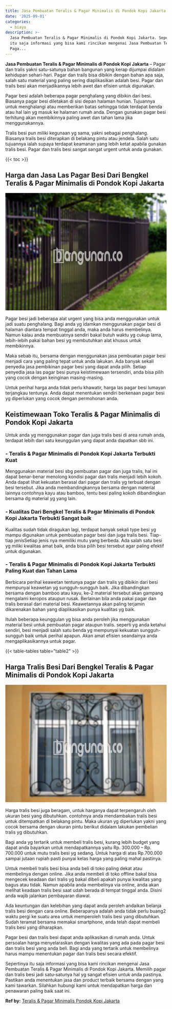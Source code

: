 ```yaml
---
title: Jasa Pembuatan Teralis & Pagar Minimalis di Pondok Kopi Jakarta
date: '2025-09-01'
categories:
  - biaya
description: >-
  Jasa Pembuatan Teralis & Pagar Minimalis di Pondok Kopi Jakarta. Sepertinya
  itu saja informasi yang bisa kami rincikan mengenai Jasa Pembuatan Teralis &
  Paga...
---
```


**Jasa Pembuatan Teralis & Pagar Minimalis di Pondok Kopi Jakarta** – Pagar dan tralis yakni satu-satunya bahan bangunan yang kerap dijumpai didalam kehidupan sehari-hari. Pagar dan trails bisa dibikin dengan bahan apa saja, salah satu material yang paling sering diaplikasikan adalah besi. Pagar dan trails besi akan menjadikannya lebih awet dan efisien untuk digunakan.

Pagar besi adalah beberapa pagar penghalang yang dibikin dari besi. Biasanya pagar besi diletakan di sisi depan halaman hunian. Tujuannya untuk menghalangi atau memberikan batas sehingga tidak terdapat benda atau hal lain yg masuk ke halaman rumah anda. Dengan gunakan pagar besi terhitung akan membikinnya paling awet dan tahan lama jika menggunakannya.

Tralis besi pun miliki kegunaan yg sama, yakni sebagai penghalang. Biasanya trails besi diterapkan di belakang pintu atau jendela. Salah satu tujuannya ialah supaya terdapat keamanan yang lebih ketat apabila gunakan tralis besi. Pagar dan tralis besi sangat sangat urgent untuk anda gunakan.

{{< toc >}}

## Harga dan Jasa Las Pagar Besi Dari Bengkel Teralis & Pagar Minimalis di Pondok Kopi Jakarta

![Jasa Pembuatan Teralis & Pagar Minimalis di Pondok Kopi Jakarta](/images/pagar-minimalis-murah-45.png)

Pagar besi jadi beberapa alat urgent yang bisa anda menggunakan untuk jadi suatu penghalang. Bagi anda yg idamkan menggunakan pagar besi di halaman diantara tempat tinggal anda, maka anda harus membelinya. Namun kalau anda membuatnya sendiri bakal butuh waktu yg cukup lama, lebih-lebih pakai bahan besi yg membutuhkan alat khusus untuk membikinnya.

Maka sebab itu, bersama dengan menggunakan jasa pembuatan pagar besi menjadi cara yang paling tepat untuk anda lakukan. Ada banyak sekali penyedia jasa pembikinan pagar besi yang dapat anda pilih. Setiap penyedia jasa las pagar besi punya keistimewaan tersendiri, anda bisa pilih yang cocok dengan keinginan masing-masing.

Untuk perihal harga anda tidak perlu khawatir, harga las pagar besi lumayan terjangkau tentunya. Anda dapat menentukan sendiri berkenaan pagar besi yg diperlukan yang cocok dengan permohonan anda.

## Keistimewaan Toko Teralis & Pagar Minimalis di Pondok Kopi Jakarta

Untuk anda yg menggunakan pagar dan juga tralis besi di area rumah anda, terdapat lebih dari satu keunggulan yang dapat anda dapatkan sbb ini.

### \- Teralis & Pagar Minimalis di Pondok Kopi Jakarta Terbukti Kuat

Menggunakan material besi sbg pembuatan pagar dan juga tralis, hal ini dapat benar-benar menolong kondisi pagar dan tralis menjadi lebih kokoh. Anda dapat lihat kekuatan berasal dari pagar dan tralis yg terbuat dengan besi tersebut. Jika anda membandingkannya bersama dengan material lainnya contohnya kayu atau bamboo, tentu besi paling kokoh dibandingkan bersama dg material yg yang lain.

### \- Kualitas Dari Bengkel Teralis & Pagar Minimalis di Pondok Kopi Jakarta Terbukti Sangat baik

Kualitas sudah tidak diragukan lagi, terdapat banyak sekali type besi yg mampu digunakan untuk pembuatan pagar besi dan juga tralis besi. Tiap-tiap jenisSetiap jenis nya memiliki mutu yang berbeda. Ada salah satu besi yg miliki kwalitas amat baik, anda bisa pilih besi tersebut agar paling efektif untuk digunakan.

### \- Teralis & Pagar Minimalis di Pondok Kopi Jakarta Terbukti Paling Kuat dan Tahan Lama

Berbicara perihal keawetan tentunya pagar dan tralis yg dibikin dari besi mempunyai keawetan yg sungguh-sungguh baik. Jika dibandingkan bersama dengan bamboo atau kayu, ke-2 material tersebut akan gampang mengalami keropos ataupun rusak. Berlainan bila anda pakai pagar dan tralis berasal dari material besi. Keawetannya akan paling terjamin dikarenakan bahan yang diaplikasikan punya kualitas yg baik.

Itulah beberapa keunggulan yg bisa anda peroleh jika menggunakan material besi untuk pembuatan pagar ataupun tralis. seperti yg anda ketahui sendiri, besi menjadi salah satu benda yg mempunyai kekuatan sungguh-sungguh baik untuk perihal apapun. Akan amat efisien seandainya anda mengaplikasikannya untuk pagar.

{{< table-tables table="table2" >}}

## Harga Tralis Besi Dari Bengkel Teralis & Pagar Minimalis di Pondok Kopi Jakarta

![Jasa Pembuatan Teralis & Pagar Minimalis di Pondok Kopi Jakarta](/images/teralis-minimalis-murah-26.png)

Harga tralis besi juga beragam, untuk harganya dapat terpengaruh oleh ukuran besi yang dibutuhkan. contohnya anda mendambakan tralis besi untuk ditempatkan di belakang pintu. Maka ukuran yg diperlukan yakni yang cocok bersama dengan ukuran pintu berikut didalam lakukan pembelian tralis yg dibutuhkan.

Bagi anda yg tertarik untuk membeli tralis besi, kurang lebih budget yang dapat anda bayarkan untuk mendapatkannya yaitu Rp. 300.000 – Rp. 700.000 untuk mutu tralis besi yg sedang. Untuk harga di atas Rp.700.000 sampai jutaan rupiah pasti punyai kelas harga yang paling mahal pastinya.

Untuk membeli tralis besi bisa anda beli di toko paling dekat atau membelinya dengan online. Jika anda membeli di toko offline bakal bisa mengecek keadaan dari tralis yg bakal dibeli apakah punyai kwalitas yang bagus atau tidak. Namun apabila anda membelinya via online, anda akan melihat keadaan tralis besi saat udah berada di tempat tinggal anda. Disini anda wajib jalankan pembayaran diawal.

Ada keuntungan dan kelebihan yang dapat anda peroleh andaikan belanja tralis besi dengan cara online. Beberapanya adalah anda tidak perlu buang2 waktu pergi ke suatu area untuk memperoleh tralis besi yang dibutuhkan. Sudah teramat bersama memakai smartphone, anda telah dapat membeli tralis besi yang diharapkan.

Pagar besi dan tralis besi dapat anda aplikasikan di rumah anda. Untuk persoalan harga menyelaraskan dengan kwalitas yang ada pada pagar besi dan tralis besi yang anda beli. Bagi anda yang tertarik untuk membelinya harus mampu menentukan pagar dan tralis besi secara efektif.

Sepertinya itu saja informasi yang bisa kami rincikan mengenai Jasa Pembuatan Teralis & Pagar Minimalis di Pondok Kopi Jakarta. Memilih pagar dan tralis besi jadi satu-satunya hal yg sangat efisien untuk anda pastinya. Pastikan anda menentukan jasa dan product terbaik bersama dengan yang kami tawarkan. Silahkan hubungi kami untuk mendapatkan harga dan penawaran paling baik saat ini.

**Ref by:** [Teralis & Pagar Minimalis Pondok Kopi Jakarta](https://id.wikipedia.org/wiki/Teralis)
